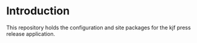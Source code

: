 
Introduction
===============================

This repository holds the configuration and site packages for the kjf press release application.


